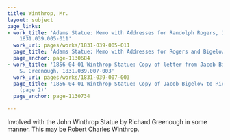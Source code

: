 ```yaml
---
title: Winthrop, Mr.
layout: subject
page_links:
- work_title: 'Adams Statue: Memo with Addresses for Randolph Rogers, Jacob Bigelow,
    1831.039.005-011'
  work_url: pages/works/1831-039-005-011
  page_title: 'Adams Statue: Memo with Addresses for Rogers and Bigelow (page 2)'
  page_anchor: page-1130684
- work_title: '1856-04-01 Winthrop Statue: Copy of letter from Jacob Bigelow to Richard
    S. Greenough, 1831.039.007-003'
  work_url: pages/works/1831-039-007-003
  page_title: '1856-04-01 Winthrop Statue: Copy of Jacob Bigelow to Richard S. Greenough
    (page 2)'
  page_anchor: page-1130734

---
```

<p>Involved with the John Winthrop Statue by Richard Greenough in some manner. This may be Robert Charles Winthrop.</p>